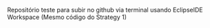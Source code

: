Repositório teste para subir no github via terminal usando EclipseIDE Workspace (Mesmo código do Strategy 1)
